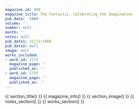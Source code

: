```yaml
---
magazine_id: 499
magazine_title: The Fantastic, Celebrating the Imagination
pub_date: '1984'
volume: ''
number: null
month: ''
notes: null
pub_date1: 31/12/1984
pub_date2: null
image: null
works_included:
- work_id: 2175
  magazine_page: ''
  published_as: ''
- work_id: 1733
  magazine_page: ''
  published_as: ''
---
```


{{ section_title() }}
{{ magazine_info() }}
{{ section_image() }}
{{ notes_section() }}
{{ works_section() }}
